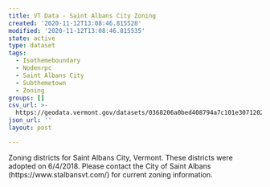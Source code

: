 ```yaml
---
title: VT Data - Saint Albans City Zoning
created: '2020-11-12T13:08:46.815528'
modified: '2020-11-12T13:08:46.815535'
state: active
type: dataset
tags:
  - Isothemeboundary
  - Nodenrpc
  - Saint Albans City
  - Subthemetown
  - Zoning
groups: []
csv_url: >-
  https://geodata.vermont.gov/datasets/0368206a0bed408794a7c101e3071202_0.csv?outSR=%7B%22latestWkid%22%3A3857%2C%22wkid%22%3A102100%7D
json_url: ''
layout: post

---
```

<div style='text-align:Left;'><p>Zoning districts for Saint Albans City, Vermont. These districts were adopted on 6/4/2018. Please contact the City of Saint Albans (https://www.stalbansvt.com/) for current zoning information.<br /></p><p><span></span></p></div>
